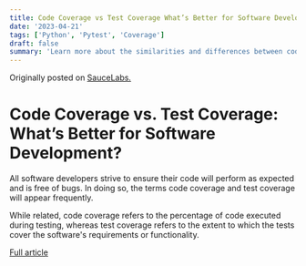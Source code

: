 ```yaml
---
title: Code Coverage vs Test Coverage What’s Better for Software Development?
date: '2023-04-21'
tags: ['Python', 'Pytest', 'Coverage']
draft: false
summary: 'Learn more about the similarities and differences between code coverage and test coverage, and how they help you create better software.'
---
```


Originally posted on [SauceLabs.](https://saucelabs.com/resources/blog/code-coverage-vs-test-coverage)

# Code Coverage vs. Test Coverage: What’s Better for Software Development?

All software developers strive to ensure their code will perform as expected and is free of bugs. In doing so, the terms code coverage and test coverage will appear frequently.

While related, code coverage refers to the percentage of code executed during testing, whereas test coverage refers to the extent to which the tests cover the software's requirements or functionality.

[Full article](https://saucelabs.com/resources/blog/code-coverage-vs-test-coverage)
